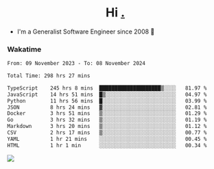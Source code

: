 <h1 align="center">Hi <a href="https://www.hackerrank.com/erasmosaraujo">.</a></h1>
 
- I'm a Generalist Software Engineer  since 2008 🚀
<!--  
<p align="left">
  <a href="https://github.com/erasmosoares/github-readme-stats">
    <img
      align="center"
      src="https://github-readme-stats.vercel.app/api/top-langs/?username=erasmosoares&theme=radical&layout=compact"
    />
  </a>
  <a href="https://github.com/erasmosoares/github-readme-stats">
    [![Harlok's WakaTime stats](https://github-readme-stats.vercel.app/api/wakatime?username=ffflabs)](https://github.com/anuraghazra/github-readme-stats)
  </a>
</p>

<!--
 ### Repo 
 
<p align="left">
 <a href="https://github.com/erasmosoares/github-readme-stats">
    <img
      align="center"
      height="165"
      src="https://github-readme-stats.vercel.app/api/pin?username=erasmosoares&repo=sample-node&title_color=fff&icon_color=f9f9f9&text_color=9f9f9f&bg_color=151515"
    />
  </a>
  <a href="https://github.com/erasmosoares/github-readme-stats">
    <img
      align="center"
      height="165"
      src="https://github-readme-stats.vercel.app/api/pin?username=erasmosoares&repo=sample-node&title_color=fff&icon_color=f9f9f9&text_color=9f9f9f&bg_color=151515"
    />
  </a>
</p>
-->

 ### Wakatime 

<!--START_SECTION:waka-->

```txt
From: 09 November 2023 - To: 08 November 2024

Total Time: 298 hrs 27 mins

TypeScript    245 hrs 8 mins  ████████████████████▒░░░░   81.97 %
JavaScript    14 hrs 51 mins  █▒░░░░░░░░░░░░░░░░░░░░░░░   04.97 %
Python        11 hrs 56 mins  █░░░░░░░░░░░░░░░░░░░░░░░░   03.99 %
JSON          8 hrs 24 mins   ▓░░░░░░░░░░░░░░░░░░░░░░░░   02.81 %
Docker        3 hrs 51 mins   ▒░░░░░░░░░░░░░░░░░░░░░░░░   01.29 %
Go            3 hrs 32 mins   ▒░░░░░░░░░░░░░░░░░░░░░░░░   01.19 %
Markdown      3 hrs 20 mins   ▒░░░░░░░░░░░░░░░░░░░░░░░░   01.12 %
CSV           2 hrs 17 mins   ▒░░░░░░░░░░░░░░░░░░░░░░░░   00.77 %
YAML          1 hr 21 mins    ░░░░░░░░░░░░░░░░░░░░░░░░░   00.45 %
HTML          1 hr 1 min      ░░░░░░░░░░░░░░░░░░░░░░░░░   00.34 %
```

<!--END_SECTION:waka-->

![](https://komarev.com/ghpvc/?username=erasmosoares&color=brightgreen)
